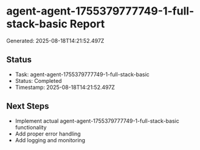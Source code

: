 # agent-agent-1755379777749-1-full-stack-basic Report

Generated: 2025-08-18T14:21:52.497Z

## Status
- Task: agent-agent-1755379777749-1-full-stack-basic
- Status: Completed
- Timestamp: 2025-08-18T14:21:52.497Z

## Next Steps
- Implement actual agent-agent-1755379777749-1-full-stack-basic functionality
- Add proper error handling
- Add logging and monitoring
